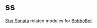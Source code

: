 # ss
[Star Sonata](http://starsonata.com) related modules for [BobboBot](http://github.com/JeffBobbo/BobboBot)
